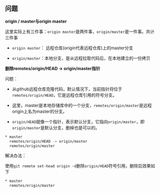 ## 问题

**origin / master与origin master**

这里实际上有三件事：`origin master`是两件事，`origin/master`是一件事。共计三件事

- `origin master`： 远程仓库(origin代表远程仓库)上的master分支

- `origin/master`：本地分支，是从远程拉取代码后，在本地建立的一份拷贝

  

**删除remotes/origin/HEAD -> origin/master指针**

问题：

- 从github远程仓库克隆代码，默认情况下，当前指针将位于`remotes/origin/HEAD`，它是远程仓库引用的符号分支。

- 这里，master是本地存储库中的一个分支，`remotes/origin/master`是远程origin上名为master的分支。

- `origin/HEAD`就像一个指针，表示默认分支，它指向`origin/master`，即`origin/master`是默认分支，删掉也是可以的。

``` bash
* master
  remotes/origin/HEAD -> origin/master
  remotes/origin/master
```

解决办法：

使用`git remote set-head origin -d`删除`origin/HEAD`符号引用，删除后效果如下

``` bash
* master
  remotes/origin/master
```



